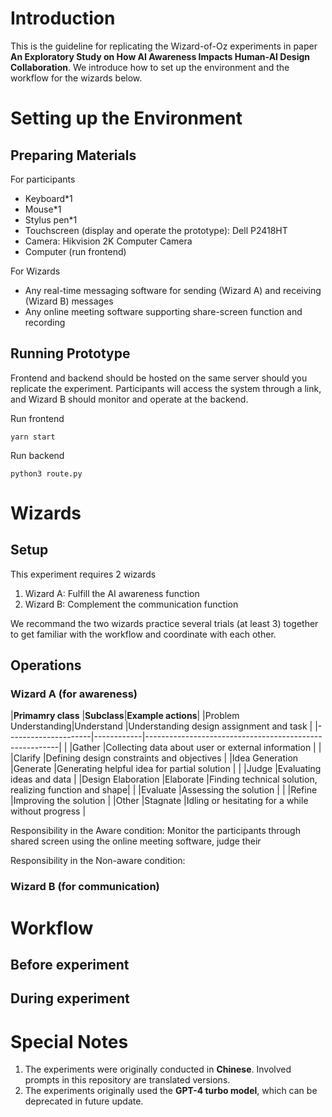 # Introduction
This is the guideline for replicating the Wizard-of-Oz experiments in paper **An Exploratory Study on How AI Awareness Impacts Human-AI Design Collaboration**. We introduce how to set up the environment and the workflow for the wizards below.

# Setting up the Environment
## Preparing Materials
For participants
- Keyboard*1
- Mouse*1
- Stylus pen*1
- Touchscreen (display and operate the prototype): Dell P2418HT
- Camera: Hikvision 2K Computer Camera
- Computer (run frontend)

For Wizards
- Any real-time messaging software for sending (Wizard A) and receiving (Wizard B) messages
- Any online meeting software supporting share-screen function and recording

## Running Prototype
Frontend and backend should be hosted on the same server should you replicate the experiment. Participants will access the system through a link, and Wizard B should monitor and operate at the backend.

Run frontend

  ~~~~
  yarn start
  ~~~~

Run backend

  ~~~~
  python3 route.py
  ~~~~

# Wizards
## Setup
This experiment requires 2 wizards
1. Wizard A: Fulfill the AI awareness function
2. Wizard B: Complement the communication function

We recommand the two wizards practice several trials (at least 3) together to get familiar with the workflow and coordinate with each other.

## Operations

### Wizard A (for awareness)
|**Primamry class**   |**Subclass**|**Example actions**|
|Problem Understanding|Understand  |Understanding design assignment and task                |
|---------------------|------------|--------------------------------------------------------|
|                     |Gather      |Collecting data about user or external information      |
|                     |Clarify     |Defining design constraints and objectives              |
|Idea Generation      |Generate    |Generating helpful idea for partial solution            |
|                     |Judge       |Evaluating ideas and data                               |
|Design Elaboration   |Elaborate   |Finding technical solution, realizing function and shape|
|                     |Evaluate    |Assessing the solution                                  |
|                     |Refine      |Improving the solution                                  |
|Other                |Stagnate    |Idling or hesitating for a while without progress       |

Responsibility in the Aware condition: Monitor the participants through shared screen using the online meeting software, judge their 

Responsibility in the Non-aware condition: 


### Wizard B (for communication)

# Workflow

## Before experiment

## During experiment

# Special Notes
1. The experiments were originally conducted in **Chinese**. Involved prompts in this repository are translated versions.
2. The experiments originally used the **GPT-4 turbo model**, which can be deprecated in future update.
